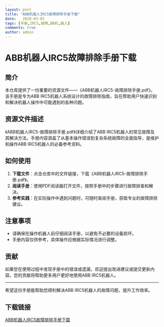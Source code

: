 ```yaml
---
layout: post
title: "ABB机器人IRC5故障排除手册下载"
date:   2020-03-02
tags: [手册,IRC5,故障,BB机,器人]
comments: true
author: admin
---
```

# ABB机器人IRC5故障排除手册下载

## 简介

本仓库提供了一份重要的资源文件——《ABB机器人IRC5-故障排除手册.pdf》。该手册是专为ABB IRC5机器人系统设计的故障排除指南，旨在帮助用户快速识别和解决机器人操作中可能遇到的各种问题。

## 资源文件描述

《ABB机器人IRC5-故障排除手册.pdf》详细介绍了ABB IRC5机器人的常见故障及其解决方法。手册内容涵盖了从基本操作错误到复杂系统故障的全面指导，是维护和操作ABB IRC5机器人的必备参考资料。

## 如何使用

1. **下载文件**：点击仓库中的文件链接，下载《ABB机器人IRC5-故障排除手册.pdf》。
2. **阅读手册**：使用PDF阅读器打开文件，按照手册中的步骤进行故障排查和解决。
3. **参考实践**：在实际操作中遇到问题时，可随时查阅手册，获取专业的故障排除建议。

## 注意事项

- 请确保在操作机器人前仔细阅读手册，以避免不必要的设备损坏。
- 手册内容仅供参考，具体操作应根据实际情况进行调整。

## 贡献

如果您在使用过程中发现手册中的错误或遗漏，欢迎提出改进建议或提交更新内容。您的贡献将帮助更多用户更好地使用ABB IRC5机器人。

---

希望这份手册能帮助您顺利解决ABB IRC5机器人的故障问题，提升工作效率。

## 下载链接

[ABB机器人IRC5故障排除手册下载](https://pan.quark.cn/s/a674eb5275dd)